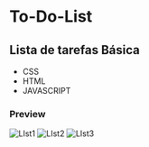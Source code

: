 # To-Do-List
## Lista de tarefas Básica
- CSS
- HTML
- JAVASCRIPT

### Preview

  ![LIst1](https://github.com/RobertFill/To-Do-List/assets/121053613/eca9a5c8-7937-4aeb-aa68-9edf5485a00b)
  ![LIst2](https://github.com/RobertFill/To-Do-List/assets/121053613/5acd7b31-4bc5-4bc5-bd14-b2508a06f017)
  ![LIst3](https://github.com/RobertFill/To-Do-List/assets/121053613/0c62f757-08df-42fa-aafb-e8a4930a4b56)

  
  
